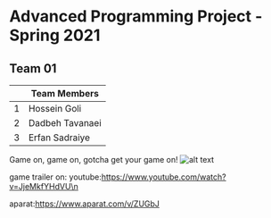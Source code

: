 # Advanced Programming Project - Spring 2021
## Team 01

||Team Members|
| --- | --- |
| 1      | Hossein Goli |
| 2      | Dadbeh Tavanaei |
| 3 | Erfan Sadraiye  |

Game on, game on, gotcha get your game on!
![alt text](https://i.pinimg.com/originals/4a/75/64/4a75648f07c17aaf4b7728d76e127d54.png)

game trailer on:
youtube:https://www.youtube.com/watch?v=JjeMkfYHdVU\n

aparat:https://www.aparat.com/v/ZUGbJ
